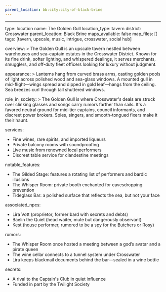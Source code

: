 ```yaml
---
parent_location: bb:city:city-of-black-brine
---
```

---
type: location
name: The Golden Gull
location_type: tavern
district: Crosswater
parent_location: Black Brine
maps_available: false
map_files: []
tags: [tavern, upscale, music, intrigue, crosswater, social hub]

overview: >
  The Golden Gull is an upscale tavern nestled between warehouses and sea-captain estates in the Crosswater District. Known for its fine drink, softer lighting, and whispered dealings, it serves merchants, smugglers, and off-duty fleet officers looking for luxury without judgment.

appearance: >
  Lanterns hang from curved brass arms, casting golden pools of light across polished wood and sea-glass windows. A mounted gull in mid-flight—wings spread and dipped in gold leaf—hangs from the ceiling. Sea breezes curl through tall shuttered windows.

role_in_society: >
  The Golden Gull is where Crosswater's deals are struck over clinking glasses and songs carry rumors farther than sails. It's a favored neutral ground for mid-tier captains, council informants, and discreet power brokers. Spies, singers, and smooth-tongued fixers make it their haunt.

services:
  - Fine wines, rare spirits, and imported liqueurs
  - Private balcony rooms with soundproofing
  - Live music from renowned local performers
  - Discreet table service for clandestine meetings

notable_features:
  - The Gilded Stage: features a rotating list of performers and bardic illusions
  - The Whisper Room: private booth enchanted for eavesdropping prevention
  - Tideglass Bar: a polished surface that reflects the sea, but not your face

associated_npcs:
  - Lira Vott (proprietor, former bard with secrets and debts)
  - Baelin the Quiet (head waiter, mute but dangerously observant)
  - Kest (house performer, rumored to be a spy for the Butchers or Rosy)

rumors:
  - The Whisper Room once hosted a meeting between a god’s avatar and a pirate queen
  - The wine cellar connects to a tunnel system under Crosswater
  - Lira keeps blackmail documents behind the bar—sealed in a wine bottle

secrets:
  - A rival to the Captain's Club in quiet influence
  - Funded in part by the Twilight Society
